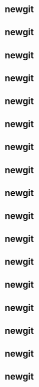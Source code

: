 # newgit
# newgit
# newgit
# newgit
# newgit
# newgit
# newgit
# newgit
# newgit
# newgit
# newgit
# newgit
# newgit
# newgit
# newgit
# newgit
# newgit
